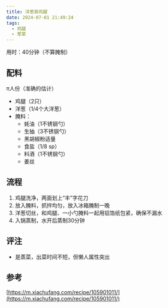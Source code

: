 ```yaml
---
title: 洋葱蒸鸡腿
date: 2024-07-01 21:49:24
tags:
  - 鸡腿
  - 荤菜
---
```


用时：40分钟（不算腌制）

## 配料

π人份（准确的估计）

- 鸡腿（2只）
- 洋葱（1/4个大洋葱）
- 腌料：
  - 蚝油（1不锈钢勺）
  - 生抽（3不锈钢勺）
  - 黑胡椒粉适量
  - 食盐（1/8 sp）
  - 料酒（1不锈钢勺）
  - 姜丝

<!--more-->

## 流程

1. 鸡腿洗净，两面划上“丰”字花刀
2. 放入腌料，抓拌均匀，放入冰箱腌制一晚
3. 洋葱切丝，和鸡腿、一小勺腌料一起用铝箔纸包紧，确保不漏水
4. 入锅蒸制，水开后蒸制30分钟

## 评注

- 是蒸菜，出菜时间不短，但懒人属性突出

## 参考

[https://m.xiachufang.com/recipe/105901011/](https://m.xiachufang.com/recipe/105901011/)
